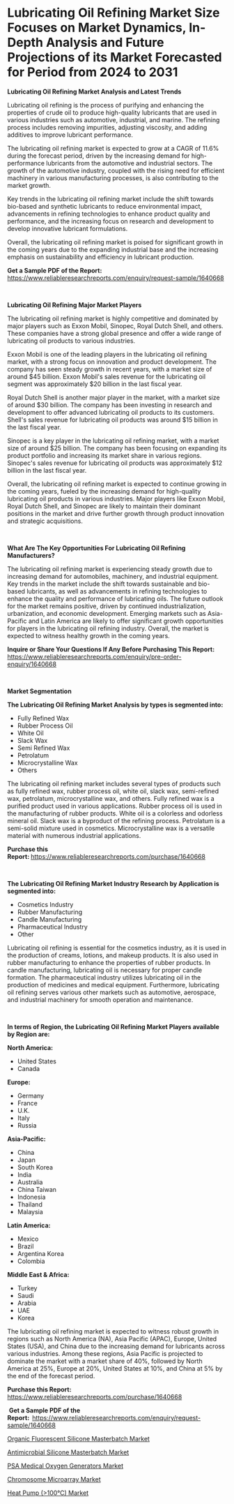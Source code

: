 <p><h1>Lubricating Oil Refining Market Size Focuses on Market Dynamics, In-Depth Analysis and Future Projections of its Market Forecasted for Period from 2024 to 2031</h1></p><p><strong>Lubricating Oil Refining Market Analysis and Latest Trends</strong></p>
<p><p>Lubricating oil refining is the process of purifying and enhancing the properties of crude oil to produce high-quality lubricants that are used in various industries such as automotive, industrial, and marine. The refining process includes removing impurities, adjusting viscosity, and adding additives to improve lubricant performance.</p><p>The lubricating oil refining market is expected to grow at a CAGR of 11.6% during the forecast period, driven by the increasing demand for high-performance lubricants from the automotive and industrial sectors. The growth of the automotive industry, coupled with the rising need for efficient machinery in various manufacturing processes, is also contributing to the market growth.</p><p>Key trends in the lubricating oil refining market include the shift towards bio-based and synthetic lubricants to reduce environmental impact, advancements in refining technologies to enhance product quality and performance, and the increasing focus on research and development to develop innovative lubricant formulations.</p><p>Overall, the lubricating oil refining market is poised for significant growth in the coming years due to the expanding industrial base and the increasing emphasis on sustainability and efficiency in lubricant production.</p></p>
<p><strong>Get a Sample PDF of the Report:&nbsp;</strong> <a href="https://www.reliableresearchreports.com/enquiry/request-sample/1640668">https://www.reliableresearchreports.com/enquiry/request-sample/1640668</a></p>
<p>&nbsp;</p>
<p><strong>Lubricating Oil Refining Major Market Players</strong></p>
<p><p>The lubricating oil refining market is highly competitive and dominated by major players such as Exxon Mobil, Sinopec, Royal Dutch Shell, and others. These companies have a strong global presence and offer a wide range of lubricating oil products to various industries.</p><p>Exxon Mobil is one of the leading players in the lubricating oil refining market, with a strong focus on innovation and product development. The company has seen steady growth in recent years, with a market size of around $45 billion. Exxon Mobil's sales revenue for the lubricating oil segment was approximately $20 billion in the last fiscal year.</p><p>Royal Dutch Shell is another major player in the market, with a market size of around $30 billion. The company has been investing in research and development to offer advanced lubricating oil products to its customers. Shell's sales revenue for lubricating oil products was around $15 billion in the last fiscal year.</p><p>Sinopec is a key player in the lubricating oil refining market, with a market size of around $25 billion. The company has been focusing on expanding its product portfolio and increasing its market share in various regions. Sinopec's sales revenue for lubricating oil products was approximately $12 billion in the last fiscal year.</p><p>Overall, the lubricating oil refining market is expected to continue growing in the coming years, fueled by the increasing demand for high-quality lubricating oil products in various industries. Major players like Exxon Mobil, Royal Dutch Shell, and Sinopec are likely to maintain their dominant positions in the market and drive further growth through product innovation and strategic acquisitions.</p></p>
<p>&nbsp;</p>
<p><strong>What Are The Key Opportunities For Lubricating Oil Refining Manufacturers?</strong></p>
<p><p>The lubricating oil refining market is experiencing steady growth due to increasing demand for automobiles, machinery, and industrial equipment. Key trends in the market include the shift towards sustainable and bio-based lubricants, as well as advancements in refining technologies to enhance the quality and performance of lubricating oils. The future outlook for the market remains positive, driven by continued industrialization, urbanization, and economic development. Emerging markets such as Asia-Pacific and Latin America are likely to offer significant growth opportunities for players in the lubricating oil refining industry. Overall, the market is expected to witness healthy growth in the coming years.</p></p>
<p><strong>Inquire or Share Your Questions If Any Before Purchasing This Report:</strong> <a href="https://www.reliableresearchreports.com/enquiry/pre-order-enquiry/1640668">https://www.reliableresearchreports.com/enquiry/pre-order-enquiry/1640668</a></p>
<p>&nbsp;</p>
<p><strong>Market Segmentation</strong></p>
<p><strong>The Lubricating Oil Refining Market Analysis by types is segmented into:</strong></p>
<p><ul><li>Fully Refined Wax</li><li>Rubber Process Oil</li><li>White Oil</li><li>Slack Wax</li><li>Semi Refined Wax</li><li>Petrolatum</li><li>Microcrystalline Wax</li><li>Others</li></ul></p>
<p><p>The lubricating oil refining market includes several types of products such as fully refined wax, rubber process oil, white oil, slack wax, semi-refined wax, petrolatum, microcrystalline wax, and others. Fully refined wax is a purified product used in various applications. Rubber process oil is used in the manufacturing of rubber products. White oil is a colorless and odorless mineral oil. Slack wax is a byproduct of the refining process. Petrolatum is a semi-solid mixture used in cosmetics. Microcrystalline wax is a versatile material with numerous industrial applications.</p></p>
<p><strong>Purchase this Report:&nbsp;</strong><a href="https://www.reliableresearchreports.com/purchase/1640668">https://www.reliableresearchreports.com/purchase/1640668</a></p>
<p>&nbsp;</p>
<p><strong>The Lubricating Oil Refining Market Industry Research by Application is segmented into:</strong></p>
<p><ul><li>Cosmetics Industry</li><li>Rubber Manufacturing</li><li>Candle Manufacturing</li><li>Pharmaceutical Industry</li><li>Other</li></ul></p>
<p><p>Lubricating oil refining is essential for the cosmetics industry, as it is used in the production of creams, lotions, and makeup products. It is also used in rubber manufacturing to enhance the properties of rubber products. In candle manufacturing, lubricating oil is necessary for proper candle formation. The pharmaceutical industry utilizes lubricating oil in the production of medicines and medical equipment. Furthermore, lubricating oil refining serves various other markets such as automotive, aerospace, and industrial machinery for smooth operation and maintenance.</p></p>
<p>&nbsp;</p>
<p><strong>In terms of Region, the Lubricating Oil Refining Market Players available by Region are:</strong></p>
<p>
    <p> <strong> North America: </strong>
        <ul>
            <li>United States</li>
            <li>Canada</li>
        </ul>
        </p> 
    <p> <strong> Europe: </strong>
        <ul>
            <li>Germany</li>
            <li>France</li>
            <li>U.K.</li>
            <li>Italy</li>
            <li>Russia</li>
        </ul>
        </p> 
    <p> <strong> Asia-Pacific: </strong>
        <ul>
            <li>China</li>
            <li>Japan</li>
            <li>South Korea</li>
            <li>India</li>
            <li>Australia</li>
            <li>China Taiwan</li>
            <li>Indonesia</li>
            <li>Thailand</li>
            <li>Malaysia</li>
        </ul>
        </p> 
    <p> <strong> Latin America: </strong>
        <ul>
            <li>Mexico</li>
            <li>Brazil</li>
            <li>Argentina Korea</li>
            <li>Colombia</li>
        </ul>
        </p> 
    <p> <strong> Middle East & Africa: </strong>
        <ul>
            <li>Turkey</li>
            <li>Saudi</li>
            <li>Arabia</li>
            <li>UAE</li>
            <li>Korea</li>
        </ul>
    </p>
    </p>
<p><p>The lubricating oil refining market is expected to witness robust growth in regions such as North America (NA), Asia Pacific (APAC), Europe, United States (USA), and China due to the increasing demand for lubricants across various industries. Among these regions, Asia Pacific is projected to dominate the market with a market share of 40%, followed by North America at 25%, Europe at 20%, United States at 10%, and China at 5% by the end of the forecast period.</p></p>
<p><strong>Purchase this Report: </strong><a href="https://www.reliableresearchreports.com/purchase/1640668">https://www.reliableresearchreports.com/purchase/1640668</a></p>
<p>&nbsp;<strong>Get a Sample PDF of the Report:&nbsp;&nbsp;</strong><a href="https://www.reliableresearchreports.com/enquiry/request-sample/1640668">https://www.reliableresearchreports.com/enquiry/request-sample/1640668</a></p>
<p><strong></strong></p>
<p><p><a href="https://github.com/lababdou/Market-Research-Report-List-1/blob/main/organic-fluorescent-silicone-masterbatch-market.md">Organic Fluorescent Silicone Masterbatch Market</a></p><p><a href="https://github.com/derrinmiltonellis35gcl/Market-Research-Report-List-1/blob/main/antimicrobial-silicone-masterbatch-market.md">Antimicrobial Silicone Masterbatch Market</a></p><p><a href="https://medium.com/p/56fbaee1d0d8/edit">PSA Medical Oxygen Generators Market</a></p><p><a href="https://medium.com/@larrytran2023/chromosome-microarray-market-the-key-to-successful-business-strategy-forecast-till-2031-a098d3117915">Chromosome Microarray Market</a></p><p><a href="https://issuu.com/reportprime-2/docs/heat-pump-100-market-size-2030.pptx">Heat Pump (>100℃) Market</a></p></p>